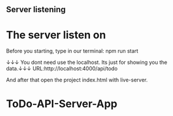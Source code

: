## Server listening

# The server listen on

Before you starting, type in our terminal: npm run start

↓↓↓ You dont need use the localhost. Its just for showing you the data.↓↓↓
URL:http://localhost:4000/api/todo

And after that open the project index.html with live-server.
# ToDo-API-Server-App
